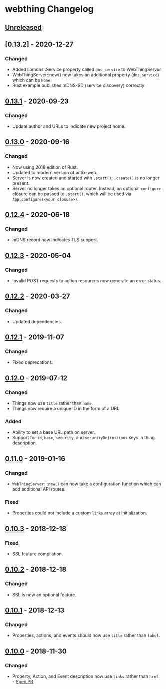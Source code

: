 # webthing Changelog

## [Unreleased]

## [0.13.2] - 2020-12-27
### Changed
- Added libmdns::Service property called `dns_service` to WebThingServer
- WebThingServer::new() now takes an additional property (`dns_service`) which can be `None`
- Rust example publishes mDNS-SD (service discovery) correctly

## [0.13.1] - 2020-09-23
### Changed
- Update author and URLs to indicate new project home.

## [0.13.0] - 2020-09-16
### Changed
- Now using 2018 edition of Rust.
- Updated to modern version of actix-web.
- Server is now created and started with `.start()`; `.create()` is no longer present.
- Server no longer takes an optional router. Instead, an optional `configure` closure can be passed to `.start()`, which will be used via `App.configure(<your closure>)`.

## [0.12.4] - 2020-06-18
### Changed
- mDNS record now indicates TLS support.

## [0.12.3] - 2020-05-04
### Changed
- Invalid POST requests to action resources now generate an error status.

## [0.12.2] - 2020-03-27
### Changed
- Updated dependencies.

## [0.12.1] - 2019-11-07
### Changed
- Fixed deprecations.

## [0.12.0] - 2019-07-12
### Changed
- Things now use `title` rather than `name`.
- Things now require a unique ID in the form of a URI.
### Added
- Ability to set a base URL path on server.
- Support for `id`, `base`, `security`, and `securityDefinitions` keys in thing description.

## [0.11.0] - 2019-01-16
### Changed
- `WebThingServer::new()` can now take a configuration function which can add additional API routes.
### Fixed
- Properties could not include a custom `links` array at initialization.

## [0.10.3] - 2018-12-18
### Fixed
- SSL feature compilation.

## [0.10.2] - 2018-12-18
### Changed
- SSL is now an optional feature.

## [0.10.1] - 2018-12-13
### Changed
- Properties, actions, and events should now use `title` rather than `label`.

## [0.10.0] - 2018-11-30
### Changed
- Property, Action, and Event description now use `links` rather than `href`. - [Spec PR](https://github.com/WebThingsIO/wot/pull/119)

[Unreleased]: https://github.com/WebThingsIO/webthing-rust/compare/v0.13.1...HEAD
[0.13.1]: https://github.com/WebThingsIO/webthing-rust/compare/v0.13.0...v0.13.1
[0.13.0]: https://github.com/WebThingsIO/webthing-rust/compare/v0.12.4...v0.13.0
[0.12.4]: https://github.com/WebThingsIO/webthing-rust/compare/v0.12.3...v0.12.4
[0.12.3]: https://github.com/WebThingsIO/webthing-rust/compare/v0.12.2...v0.12.3
[0.12.2]: https://github.com/WebThingsIO/webthing-rust/compare/v0.12.1...v0.12.2
[0.12.1]: https://github.com/WebThingsIO/webthing-rust/compare/v0.12.0...v0.12.1
[0.12.0]: https://github.com/WebThingsIO/webthing-rust/compare/v0.11.0...v0.12.0
[0.11.0]: https://github.com/WebThingsIO/webthing-rust/compare/v0.10.3...v0.11.0
[0.10.3]: https://github.com/WebThingsIO/webthing-rust/compare/v0.10.2...v0.10.3
[0.10.2]: https://github.com/WebThingsIO/webthing-rust/compare/v0.10.1...v0.10.2
[0.10.1]: https://github.com/WebThingsIO/webthing-rust/compare/v0.10.0...v0.10.1
[0.10.0]: https://github.com/WebThingsIO/webthing-rust/compare/v0.9.3...v0.10.0
